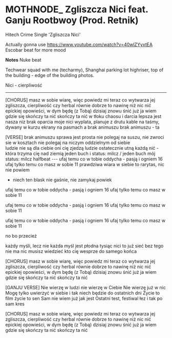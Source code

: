 # MOTHNODE_ Zgliszcza Nici feat. Ganju Rootbwoy (Prod. Retnik)
Hitech Crime Single 'Zgliszcza Nici'

Actually gonna use https://www.youtube.com/watch?v=40wlZYyxtEA
Escobar beat for more mood

**Notes**
Nuke beat

Techwear squad with me (techarmy), Shanghai parking lot highriser, top of the building - edge of the building photos.

Nici - cierpliwość

---

[CHORUS]
masz w sobie wiarę, więc powiedz mi teraz 
co wytwarza jej zgliszcza, cierpliwość czy herbal 
równie dobrze to nawinę niż nic 
nić epickiej opowieści, w dym 
będę (z Tobą) dzisiaj znowu śnić
już ja wiem gdzie się skończy ta nić 
skończy ta nić
w tłoku chaosu i darcia 
lepsza jest nasza niz brak oparcia 
moje nici wyplata, planuje z drutu 
kable na taśmy, dywany w kurzu 
ekrany na pasmach a brak animuszu
brak animuszu - ta

[VERSE]
brak animuszu sprawa jest prosta
nie polegaj na suszu, nie zwroci sie w kosztach
nie polegaj na niczym oddzielnym od siebie    
ludzie nie są dla ciebie
oni cię zjedzą
ludzie ostatecznie utną każdą nić - 
która trzyma cię nad ziemią 
jeden buch i status: milcz / jeden buch mój status: milcz
halfbeat --- ufaj temu co w tobie oddycha - pasją i ogniem 16
ufaj tylko temu co masz w sobie 11
prawdziwa wiara w siebie to rarytas, nic nie powiem
- niech ten blask nie gaśnie, nie zamykaj powiek

ufaj temu co w tobie oddycha - pasją i ogniem 16
ufaj tylko temu co masz w sobie 11

ufaj temu co w tobie oddycha - pasją i ogniem 16
ufaj tylko temu co masz w sobie 11

ufaj temu co w tobie oddycha - pasją i ogniem 16
ufaj tylko temu co masz w sobie 11

no bo przecież



każdy myśli, lecz nie każda myśl jest płodna
tysiąc nici to już sieć bez tego nie ma nic
musisz wiedzieć kto cię wesprze do samego końca

[CHORUS]
masz w sobie wiarę, więc powiedz mi teraz 
co wytwarza jej zgliszcza, cierpliwość czy herbal 
równie dobrze to nawinę niż nic 
nić epickiej opowieści, w dym 
będę (z Tobą) dzisiaj znowu śnić
już ja wiem gdzie się skończy ta nić 
skończy ta nić

[GANJU VERSE]
Nie wierzę w ludzi nie wierzę w Ciebie 
Nie wierzę już w nic
Mogę tylko uwierzyć w siebie i tak niech będzie do ostatnich dni
Życie to film życie to sen 
Sam nie wiem już jak jest 
Ostatni test, festiwal łez i tak po sam kres 

[CHORUS]
masz w sobie wiarę, więc powiedz mi teraz 
co wytwarza jej zgliszcza, cierpliwość czy herbal 
równie dobrze to nawinę niż nic 
nić epickiej opowieści, w dym 
będę (z Tobą) dzisiaj znowu śnić
już ja wiem gdzie się skończy ta nić 
skończy ta nić
